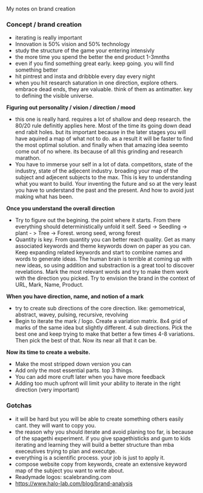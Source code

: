 My notes on brand creation<!--more-->

### Concept / brand creation
- iterating is really important
- Innovation is 50% vision and 50% technology
- study the structure of the game your entering intensivly
- the more time you spend the better the end product 1-3mnths
- even if you find something great early. keep going. you will find something better
- hit pintrest and insta and dribbble every day every night
- when you hit research saturation in one direction, explore others. embrace dead ends, they are valuable. think of them as antimatter. key to defining the visible universe.

**Figuring out personality / vision / direction / mood**
- this one is really hard. requires a lot of shallow and deep research. the 80/20 rule definitly applies here. Most of the time its going down dead end rabit holes. but its important because in the later stages you will have aquired a map of what not to do. as a result it will be faster to find the most optimal solution. and finally when that amazing idea seemto come out of no where. its because of all this grinding and research marathon.
- You have to immerse your self in a lot of data. competitors, state of the industry, state of the adjecent industry. broading your map of the subject and adjecent subjects to the max. This is key to understanding what you want to build. Your inventing the future and so at the very least you have to understand the past and the present. And how to avoid just making what has been.

**Once you understand the overall direction**
- Try to figure out the begining. the point where it starts. From there everything should deterministically unfold it self. Seed -> Seedling -> plant - > Tree -> Forest. wrong seed, wrong forest
- Quantity is key. From quantity you can better reach quality. Get as many associated keywords and theme keywords down on paper as you can. Keep expanding related keywords and start to combine names and words to generate ideas. The human brain is terrible at coming up with new ideas, so using addition and substraction is a great tool to discover revelations. Mark the most relevant words and try to make them work with the direction you picked. Try to envision the brand in the context of URL, Mark, Name, Product.

**When you have direction, name, and notion of a mark**
- try to create sub directions of the core direction. like: gemometrical, abstract, wavey, pulsing, recursive, revolving
- Begin to iterate the mark / logo. Create a variation matrix. 8x4 grid of marks of the same idea but slightly different. 4 sub directions. Pick the best one and keep trying to make that better a few times 4-8 variations. Then pick the best of that. Now its near all that it can be.

**Now its time to create a website.**
- Make the most stripped down version you can
- Add only the most essential parts. top 3 things.
- You can add more cruft later when you have more feedback
- Adding too much upfront will limit your ability to iterate in the right direction (very important)

### Gotchas
- it will be hard but you will be able to create something others easily cant. they will want to copy you.
- the reason why you should iterate and avoid planing too far, is because of the spagethi experiment. if you give spagethisticks and gum to kids iterating and learning they will build a better structure than mba execeutives trying to plan and executge.
- everything is a scientific process. your job is just to apply it.
- compose website copy from keywords, create an extensive keyword map of the subject you want to write about.
- Readymade logos: scalebranding.com
- https://www.halo-lab.com/blog/brand-analysis
